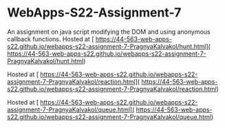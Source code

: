 # WebApps-S22-Assignment-7
An assignment on java script modifying the DOM and using anonymous callback functions.
Hosted at [ https://44-563-web-apps-s22.github.io/webapps-s22-assignment-7-PragnyaKalvakol/hunt.html]( https://44-563-web-apps-s22.github.io/webapps-s22-assignment-7-PragnyaKalvakol/hunt.html)

Hosted at [ https://44-563-web-apps-s22.github.io/webapps-s22-assignment-7-PragnyaKalvakol/reaction.html]( https://44-563-web-apps-s22.github.io/webapps-s22-assignment-7-PragnyaKalvakol/reaction.html)

Hosted at [ https://44-563-web-apps-s22.github.io/webapps-s22-assignment-7-PragnyaKalvakol/queue.html]( https://44-563-web-apps-s22.github.io/webapps-s22-assignment-7-PragnyaKalvakol/queue.html)
